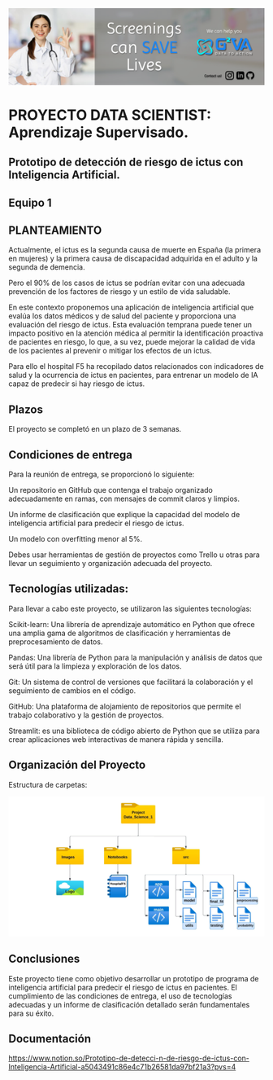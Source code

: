 ![Image alt](https://github.com/AI-School-F5-P2/Data_Scientist_1/blob/main/784EDBA9-1774-41BA-874D-CD49758E5794.jpg)


# PROYECTO DATA SCIENTIST: Aprendizaje Supervisado. 
## Prototipo de detección de riesgo de ictus con Inteligencia Artificial.
## Equipo 1


## PLANTEAMIENTO
Actualmente, el ictus es la segunda causa de muerte en España (la primera en
mujeres) y la primera causa de discapacidad adquirida en el adulto y la
segunda de demencia.

Pero el 90% de los casos de ictus se podrían evitar con una adecuada prevención de los factores de riesgo y un estilo de vida saludable.

En este contexto proponemos una aplicación de inteligencia artificial que evalúa los datos médicos y de salud del paciente y proporciona una evaluación del riesgo de ictus. Esta evaluación temprana puede tener un impacto positivo en la atención médica al permitir la identificación proactiva de pacientes en riesgo, lo que, a su vez, puede mejorar la calidad de vida de los pacientes al prevenir o mitigar los efectos de un ictus.

Para ello el hospital F5 ha recopilado datos relacionados con indicadores de salud y la ocurrencia de ictus en pacientes, para entrenar un modelo de IA capaz de predecir si hay riesgo de ictus.




## Plazos
El proyecto se completó en un plazo de 3 semanas.

## Condiciones de entrega
Para la reunión de entrega, se proporcionó lo siguiente:

Un repositorio en GitHub que contenga el trabajo organizado adecuadamente en ramas, con mensajes de commit claros y limpios.

Un informe de clasificación que explique la capacidad del modelo de inteligencia artificial para predecir el riesgo de ictus.

Un modelo con overfitting menor al 5%.

Debes usar herramientas de gestión de proyectos como Trello u otras para llevar un seguimiento y organización adecuada del proyecto.

## Tecnologías utilizadas:
Para llevar a cabo este proyecto, se utilizaron las siguientes tecnologías:

Scikit-learn: Una librería de aprendizaje automático en Python que ofrece una amplia gama de algoritmos de clasificación y herramientas de preprocesamiento de datos.

Pandas: Una librería de Python para la manipulación y análisis de datos que será útil para la limpieza y exploración de los datos.

Git: Un sistema de control de versiones que facilitará la colaboración y el seguimiento de cambios en el código.

GitHub: Una plataforma de alojamiento de repositorios que permite el trabajo colaborativo y la gestión de proyectos.

Streamlit: es una biblioteca de código abierto de Python que se utiliza para crear aplicaciones web interactivas de manera rápida y sencilla. 
## Organización del Proyecto
Estructura de carpetas:

![Pdf alt](https://github.com/AI-School-F5-P2/Data_Scientist_1/blob/main/data_science_1.jpeg)

## Conclusiones
Este proyecto tiene como objetivo desarrollar un prototipo de programa de inteligencia artificial para predecir el riesgo de ictus en pacientes. El cumplimiento de las condiciones de entrega, el uso de tecnologías adecuadas y un informe de clasificación detallado serán fundamentales para su éxito. 

## Documentación
https://www.notion.so/Prototipo-de-detecci-n-de-riesgo-de-ictus-con-Inteligencia-Artificial-a5043491c86e4c71b26581da97bf21a3?pvs=4




